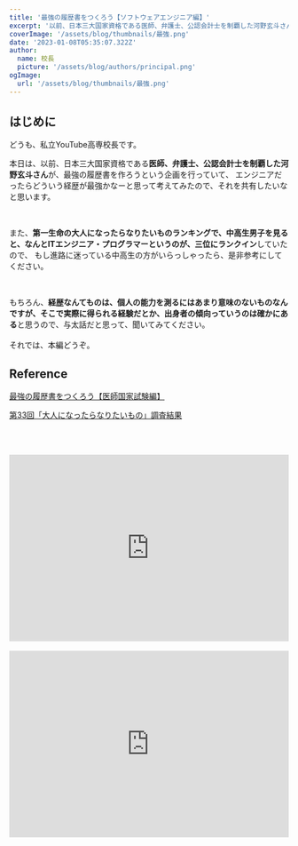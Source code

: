 ```yaml
---
title: '最強の履歴書をつくろう【ソフトウェアエンジニア編】'
excerpt: '以前、日本三大国家資格である医師、弁護士、公認会計士を制覇した河野玄斗さんが、最強の履歴書を作ろうという企画を行っていて、エンジニアだったらどういう経歴が最強かなーと思って考えてみたので、それを共有したいなと思います。'
coverImage: '/assets/blog/thumbnails/最強.png'
date: '2023-01-08T05:35:07.322Z'
author:
  name: 校長
  picture: '/assets/blog/authors/principal.png'
ogImage:
  url: '/assets/blog/thumbnails/最強.png'
---
```

## はじめに
どうも、私立YouTube高専校長です。

本日は、以前、日本三大国家資格である**医師、弁護士、公認会計士を制覇した河野玄斗さん**が、最強の履歴書を作ろうという企画を行っていて、
エンジニアだったらどういう経歴が最強かなーと思って考えてみたので、それを共有したいなと思います。

<br/>

また、**第一生命の大人になったらなりたいものランキングで、中高生男子を見ると、なんとITエンジニア・プログラマーというのが、三位にランクイン**していたので、
もし進路に迷っている中高生の方がいらっしゃったら、是非参考にしてください。

<br/>

もちろん、**経歴なんてものは、個人の能力を測るにはあまり意味のないものなんですが、そこで実際に得られる経験だとか、出身者の傾向っていうのは確かにある**と思うので、与太話だと思って、聞いてみてください。
<br/><br/>
それでは、本編どうぞ。

## Reference

[最強の履歴書をつくろう【医師国家試験編】](https://www.youtube.com/watch?v=x-1PFl24z0k)

[第33回「大人になったらなりたいもの」調査結果](https://www.dai-ichi-life.co.jp/company/news/pdf/2021_072.pdf)


<br/><br/>
<div style="position: relative; height:0px; width: 100%; padding-top: 66.6666%;">
  <iframe src="https://onedrive.live.com/embed?resid=BE72E3BA9ED96E94%211222&amp;authkey=!ACmnypLTYQ67zDc&amp;em=2&amp;wdAr=1.7777777777777777" width="560px" height="315px" frameborder="0" style="position: absolute; top: 0; left: 0; width: 100%; height: 100%;" >これは、<a target="_blank" href="https://office.com/webapps">Office</a> の機能を利用した、<a target="_blank" href="https://office.com">Microsoft Office</a> の埋め込み型のプレゼンテーションです。</iframe>
</div>
<br/>
<div style="position: relative; height:0px; width: 100%; padding-top: 66.6666%;">
  <iframe width="560" height="315" src="https://www.youtube.com/embed/mRW6Y-P8iqM?enablejsapi=1" title="YouTube video player" frameborder="0" style="position: absolute; top: 0; left: 0; width: 100%; height: 100%;" allow="accelerometer; autoplay; clipboard-write; encrypted-media; gyroscope; picture-in-picture; web-share" allowfullscreen></iframe>
</div>
